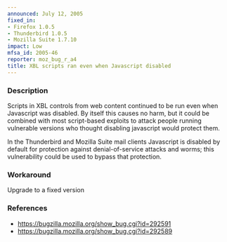 ```yaml
---
announced: July 12, 2005
fixed_in:
- Firefox 1.0.5
- Thunderbird 1.0.5
- Mozilla Suite 1.7.10
impact: Low
mfsa_id: 2005-46
reporter: moz_bug_r_a4
title: XBL scripts ran even when Javascript disabled
---
```


<h3>Description</h3>

<p>Scripts in XBL controls from web content continued to be run even when
Javascript was disabled. By itself this causes no harm, but it could be
combined with most script-based exploits to attack people running
vulnerable versions who thought disabling javascript would protect them.</p>

<p>In the Thunderbird and Mozilla Suite mail clients Javascript is disabled by
default for protection against denial-of-service attacks and worms; this
vulnerability could be used to bypass that protection.</p>

<h3>Workaround</h3>

<p>Upgrade to a fixed version</p>

<h3>References</h3>

<ul>
<li><a href="https://bugzilla.mozilla.org/show_bug.cgi?id=292591">
https://bugzilla.mozilla.org/show_bug.cgi?id=292591</a></li>

<li><a href="https://bugzilla.mozilla.org/show_bug.cgi?id=292589">
https://bugzilla.mozilla.org/show_bug.cgi?id=292589</a></li>
</ul>



